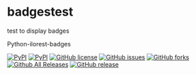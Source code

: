 # badgestest
test to display badges

Python-ilorest-badges

[![PyPI](https://img.shields.io/pypi/pyversions/python-ilorest-library.svg?maxAge=2592000)](https://www.python.org/)
[![PyPI](https://img.shields.io/pypi/dm/python-ilorest-library.svg?maxAge=2592000)](https://pypi.python.org/pypi/python-ilorest-library/1.0.0)
[![GitHub license](https://img.shields.io/badge/license-Apache%202-blue.svg)](https://raw.githubusercontent.com/HewlettPackard/python-ilorest-library/master/LICENSE)
[![GitHub issues](https://img.shields.io/github/issues/HewlettPackard/python-ilorest-library.svg)](https://github.com/HewlettPackard/python-ilorest-library/issues)
[![GitHub forks](https://img.shields.io/github/forks/HewlettPackard/python-ilorest-library.svg)](https://github.com/HewlettPackard/python-ilorest-library/network)
[![Github All Releases](https://img.shields.io/github/downloads/HewlettPackard/python-ilorest-library/total.svg?maxAge=2592000)](https://github.com/HewlettPackard/python-ilorest-library)
[![GitHub release](https://img.shields.io/github/release/HewlettPackard/python-ilorest-library.svg?maxAge=2592000)](https://github.com/HewlettPackard/python-ilorest-library/releases/latest)
